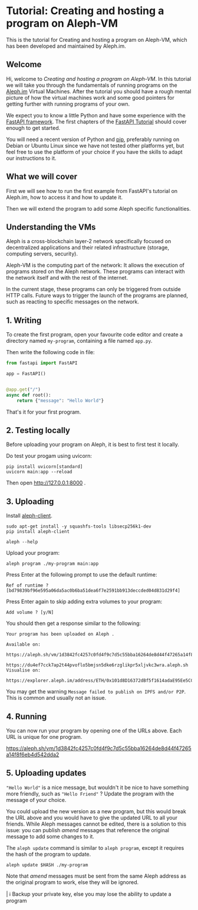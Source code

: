 # Tutorial: Creating and hosting a program on Aleph-VM

This is the tutorial for Creating and hosting a program on Aleph-VM, which has been developed and maintained by Aleph.im.

## Welcome

Hi, welcome to _Creating and hosting a program on Aleph-VM_. In this tutorial we will take you 
through the fundamentals of running programs on the [Aleph.im](https://aleph.im/) Virtual Machines.
After the tutorial you should have a rough mental picture of how the virtual machines work and 
some good pointers for getting further with running programs of your own.

We expect you to know a little Python and have some experience with 
the [FastAPI framework](https://fastapi.tiangolo.com/). 
The first chapters of the [FastAPI Tutorial](https://fastapi.tiangolo.com/tutorial/) should cover
enough to get started.

You will need a recent version of Python and [pip](https://pip.pypa.io/en/stable/), 
preferably running on Debian or Ubuntu Linux since we have not tested other platforms yet, 
but feel free to use the platform of your choice if you have the skills to adapt our instructions to it.

## What we will cover

First we will see how to run the first example from FastAPI's tutorial on Aleph.im, how to
access it and how to update it.

Then we will extend the program to add some Aleph specific functionalities.

## Understanding the VMs

Aleph is a cross-blockchain layer-2 network specifically focused on decentralized applications and
their related infrastructure (storage, computing servers, security).

Aleph-VM is the computing part of the network: It allows the execution of programs stored on the
Aleph network. These programs can interact with the network itself and with the rest of the internet.

In the current stage, these programs can only be triggered from outside HTTP calls. Future ways to
trigger the launch of the programs are planned, such as reacting to specific messages on the
network.

## 1. Writing

To create the first program, open your favourite code editor and create a directory named
`my-program`, containing a file named `app.py`.

Then write the following code in file:
```python
from fastapi import FastAPI

app = FastAPI()


@app.get("/")
async def root():
    return {"message": "Hello World"}
```

That's it for your first program.

## 2. Testing locally

Before uploading your program on Aleph, it is best to first test it locally.

Do test your progam using uvicorn:

```shell
pip install uvicorn[standard]
uvicorn main:app --reload
```

Then open http://127.0.0.1:8000 .

## 3. Uploading

Install [aleph-client](https://github.com/aleph-im/aleph-client).

```shell
sudo apt-get install -y squashfs-tools libsecp256k1-dev
pip install aleph-client
```

```shell
aleph --help
```

Upload your program:

```shell
aleph program ./my-program main:app
```

Press Enter at the following prompt to use the default runtime:
```
Ref of runtime ? [bd79839bf96e595a06da5ac0b6ba51dea6f7e2591bb913deccded04d831d29f4]
```

Press Enter again to skip adding extra volumes to your program:
``` 
Add volume ? [y/N]
```

You should then get a response similar to the following: 
```
Your program has been uploaded on Aleph .

Available on:
  https://aleph.sh/vm/1d3842fc4257c0fd4f9c7d5c55bba16264de8d44f47265a14f8f6eb4d542dda2
  https://du4ef7cck7ap2t44pvoflo5bmjsn5dke6rzglikpr5xljvkc3wra.aleph.sh
Visualise on:
  https://explorer.aleph.im/address/ETH/0x101d8D16372dBf5f1614adaE95Ee5CCE61998Fc9/message/PROGRAM/1d3842fc4257c0fd4f9c7d5c55bba16264de8d44f47265a14f8f6eb4d542dda2
```

You may get the warning `Message failed to publish on IPFS and/or P2P`. 
This is common and usually not an issue.

## 4. Running

You can now run your program by opening one of the URLs above. Each URL is unique for one program.


https://aleph.sh/vm/1d3842fc4257c0fd4f9c7d5c55bba16264de8d44f47265a14f8f6eb4d542dda2

## 5. Uploading updates
 
`"Hello World"` is a nice message, but wouldn't it be nice to have something more friendly, such
as `"Hello Friend"` ? Update the program with the message of your choice.

You could upload the new version as a new program, but this would break the URL above and you
would have to give the updated URL to all your friends. While Aleph messages cannot be edited, 
there is a solution to this issue: you can publish _amend_ messages that reference the original
message to add some changes to it.

The `aleph update` command is similar to `aleph program`, except it requires the hash of the 
program to update.

```shell
aleph update $HASH ./my-program
```

Note that _amend_ messages must be sent from the same Aleph address as the original 
program to work, else they will be ignored.

| ℹ️ Backup your private key, else you may lose the ability to update a program
